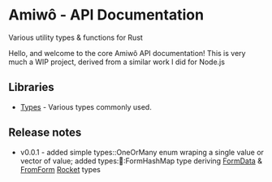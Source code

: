 # Amiwô - API Documentation
Various utility types &amp; functions for Rust

Hello, and welcome to the core Amiwô API documentation!
This is very much a WIP project, derived from a similar work I did for Node.js

## Libraries
- [Types](/types) - Various types commonly used.

## Release notes
- v0.0.1 - added simple types::OneOrMany enum wraping a single value or vector of value; added types::rocket::FormHashMap type deriving [FormData](https://api.rocket.rs/rocket/data/trait.FromData.html) & [FromForm](https://api.rocket.rs/rocket/request/trait.FromForm.html) [Rocket](https://rocket.rs) types